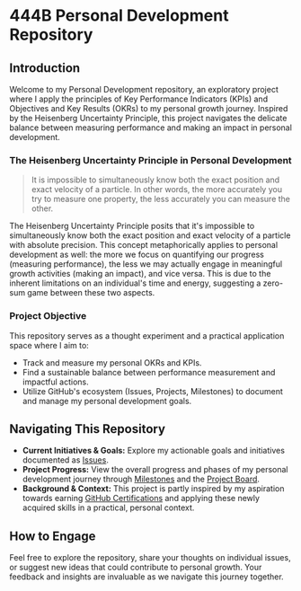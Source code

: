 # 444B Personal Development Repository

## Introduction

Welcome to my Personal Development repository, an exploratory project where I apply the principles of Key Performance Indicators (KPIs) and Objectives and Key Results (OKRs) to my personal growth journey. Inspired by the Heisenberg Uncertainty Principle, this project navigates the delicate balance between measuring performance and making an impact in personal development.

### The Heisenberg Uncertainty Principle in Personal Development
> It is impossible to simultaneously know both the exact position and exact velocity of a particle. In other words, the more accurately you try to measure one property, the less accurately you can measure the other.  

The Heisenberg Uncertainty Principle posits that it's impossible to simultaneously know both the exact position and exact velocity of a particle with absolute precision. This concept metaphorically applies to personal development as well: the more we focus on quantifying our progress (measuring performance), the less we may actually engage in meaningful growth activities (making an impact), and vice versa. This is due to the inherent limitations on an individual's time and energy, suggesting a zero-sum game between these two aspects.

### Project Objective

This repository serves as a thought experiment and a practical application space where I aim to:
- Track and measure my personal OKRs and KPIs.
- Find a sustainable balance between performance measurement and impactful actions.
- Utilize GitHub's ecosystem (Issues, Projects, Milestones) to document and manage my personal development goals.

## Navigating This Repository

- **Current Initiatives & Goals:** Explore my actionable goals and initiatives documented as [Issues](https://github.com/444B/personal-development/issues).
- **Project Progress:** View the overall progress and phases of my personal development journey through [Milestones](https://github.com/444B/personal-development/milestones) and the [Project Board](https://github.com/444B/personal-development/projects).
- **Background & Context:** This project is partly inspired by my aspiration towards earning [GitHub Certifications](https://resources.github.com/learn/certifications/) and applying these newly acquired skills in a practical, personal context.

## How to Engage

Feel free to explore the repository, share your thoughts on individual issues, or suggest new ideas that could contribute to personal growth. Your feedback and insights are invaluable as we navigate this journey together.
